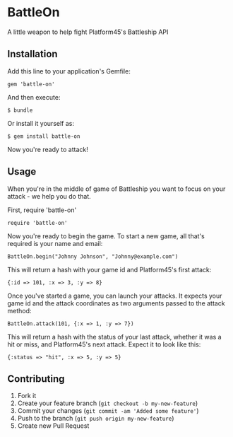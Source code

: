 # BattleOn

A little weapon to help fight Platform45's Battleship API

## Installation

Add this line to your application's Gemfile:

    gem 'battle-on'

And then execute:

    $ bundle

Or install it yourself as:

    $ gem install battle-on

Now you're ready to attack!

## Usage

When you're in the middle of game of Battleship you want to focus on
your attack - we help you do that. 

First, require 'battle-on'

    require 'battle-on'

Now you're ready to begin the game. To start a new game, all that's
required is your name and email:

    BattleOn.begin("Johnny Johnson", "Johnny@example.com")

This will return a hash with your game id and Platform45's first attack:

    {:id => 101, :x => 3, :y => 8}

Once you've started a game, you can launch your attacks. It expects your
game id and the attack coordinates as two arguments passed to the attack
method:

    BattleOn.attack(101, {:x => 1, :y => 7})

This will return a hash with the status of your last attack, whether it
was a hit or miss, and Platform45's next attack. Expect it to look like
this:

    {:status => "hit", :x => 5, :y => 5}


## Contributing

1. Fork it
2. Create your feature branch (`git checkout -b my-new-feature`)
3. Commit your changes (`git commit -am 'Added some feature'`)
4. Push to the branch (`git push origin my-new-feature`)
5. Create new Pull Request
